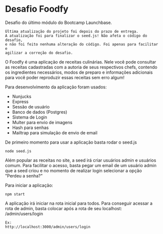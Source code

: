 # Desafio Foodfy

Desafio do último módulo do Bootcamp Launchbase.

```
Última atualização do projeto foi depois do prazo de entrega. 
A atualização foi para finalizar o seed.js! Não afeta o código do desafio, 
e não foi feito nenhuma alteração do código. Foi apenas para facilitar e 
agilizar a correção do desafio.
```

O Foodfy é uma aplicação de receitas culinárias. Nele você pode consultar as receitas cadastradas com a autoria de seus respectivos chefs, contendo os ingredientes necessários, modos de preparo e informações adicionais para você poder reproduzir essas receitas sem erro algum!


Para desenvolvimento da aplicação foram usados:
* Nunjucks
* Express
* Sessão de usuário
* Banco de dados (Postgres)
* Sistema de Login
* Multer para envio de imagens
* Hash para senhas
* Mailtrap para simulação de envio de email

De primeiro momento para usar a aplicação basta rodar o seed.js
```
node seed.js
```
Além popular as receitas no site, a seed irá criar usuários admin e usuários comum. Para facilitar o acesso, basta pegar um email de um usuário admin que a seed criou e no momento de realizar login selecionar a opção "Perdeu a senha?"


Para iniciar a aplicação:
```
npm start
```
A aplicação irá iniciar na rota inicial para todos. Para conseguir acessar a rota de admin, basta colocar após a rota de seu localhost: /admin/users/login
```
Ex:
http://localhost:3000/admin/users/login
```